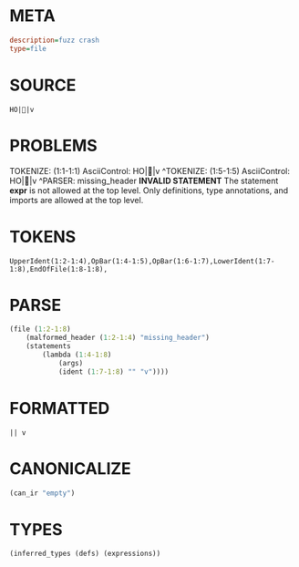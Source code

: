 # META
~~~ini
description=fuzz crash
type=file
~~~
# SOURCE
~~~roc
 HO||v
~~~
# PROBLEMS
TOKENIZE: (1:1-1:1) AsciiControl:
 HO||v
^TOKENIZE: (1:5-1:5) AsciiControl:
 HO||v
    ^PARSER: missing_header
**INVALID STATEMENT**
The statement **expr** is not allowed at the top level.
Only definitions, type annotations, and imports are allowed at the top level.
# TOKENS
~~~zig
UpperIdent(1:2-1:4),OpBar(1:4-1:5),OpBar(1:6-1:7),LowerIdent(1:7-1:8),EndOfFile(1:8-1:8),
~~~
# PARSE
~~~clojure
(file (1:2-1:8)
	(malformed_header (1:2-1:4) "missing_header")
	(statements
		(lambda (1:4-1:8)
			(args)
			(ident (1:7-1:8) "" "v"))))
~~~
# FORMATTED
~~~roc
|| v
~~~
# CANONICALIZE
~~~clojure
(can_ir "empty")
~~~
# TYPES
~~~clojure
(inferred_types (defs) (expressions))
~~~